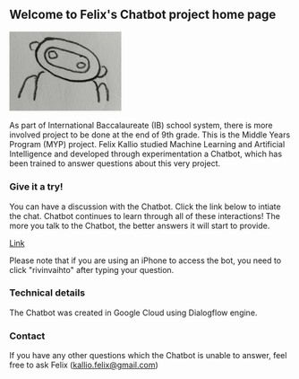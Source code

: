 ## Welcome to Felix's Chatbot project home page

<img src="IMG_20210308_095903__01.jpg" alt="chatbot icon" width="200">

As part of International Baccalaureate (IB) school system, there is more involved project to be done at the end of 9th grade. This is the Middle Years Program (MYP) project. Felix Kallio studied Machine Learning and Artificial Intelligence and developed through experimentation a Chatbot, which has been trained to answer questions about this very project. 

### Give it a try!

You can have a discussion with the Chatbot. Click the link below to intiate the chat. Chatbot continues to learn through all of these interactions! The more you talk to the Chatbot, the better answers it will start to provide. 

[Link](https://console.dialogflow.com/api-client/demo/embedded/b9123995-84ab-4305-9f24-461b9755306c)

Please note that if you are using an iPhone to access the bot, you need to click "rivinvaihto" after typing your question. 

### Technical details

The Chatbot was created in Google Cloud using Dialogflow engine. 

### Contact

If you have any other questions which the Chatbot is unable to answer, feel free to ask Felix (kallio.felix@gmail.com)
